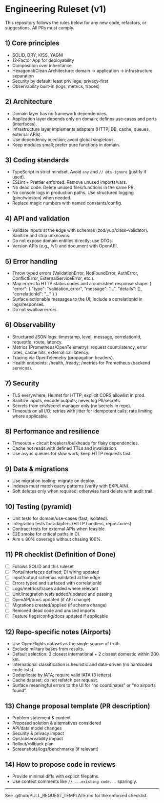 # Engineering Ruleset (v1)

This repository follows the rules below for any new code, refactors, or suggestions. All PRs must comply.

## 1) Core principles
- SOLID, DRY, KISS, YAGNI
- 12‑Factor App for deployability
- Composition over inheritance
- Hexagonal/Clean Architecture: domain → application → infrastructure separation
- Security by default; least privilege; privacy-first
- Observability built-in (logs, metrics, traces)

## 2) Architecture
- Domain layer has no framework dependencies.
- Application layer depends only on domain; defines use‑cases and ports (interfaces).
- Infrastructure layer implements adapters (HTTP, DB, cache, queues, external APIs).
- Use dependency injection; avoid global singletons.
- Keep modules small; prefer pure functions in domain.

## 3) Coding standards
- TypeScript in strict mindset. Avoid `any` and `// @ts-ignore` (justify if used).
- ESLint + Prettier enforced. Remove unused imports/vars.
- No dead code. Delete unused files/functions in the same PR.
- No console logs in production paths. Use structured logging (pino/winston) when needed.
- Replace magic numbers with named constants/config.

## 4) API and validation
- Validate inputs at the edge with schemas (zod/yup/class-validator). Sanitize and strip unknowns.
- Do not expose domain entities directly; use DTOs.
- Version APIs (e.g., /v1) and document with OpenAPI.

## 5) Error handling
- Throw typed errors (ValidationError, NotFoundError, AuthError, ConflictError, ExternalServiceError, etc.).
- Map errors to HTTP status codes and a consistent response shape:
  {
    "error": { "type": "validation_error", "message": "...", "details": [], "correlationId": "..." }
  }
- Surface actionable messages to the UI; include a correlationId in logs/responses.
- Do not swallow errors.

## 6) Observability
- Structured JSON logs: timestamp, level, message, correlationId, requestId, route, latency.
- Metrics (Prometheus/OpenTelemetry): request count/latency, error rates, cache hits, external call latency.
- Tracing via OpenTelemetry (propagation headers).
- Health endpoints: /health, /ready; /metrics for Prometheus (backend services).

## 7) Security
- TLS everywhere; Helmet for HTTP; explicit CORS allowlist in prod.
- Sanitize inputs, encode outputs; never log PII/secrets.
- Secrets from env/secret manager only (no secrets in repo).
- Timeouts on all I/O; retries with jitter for idempotent calls; rate limiting where applicable.

## 8) Performance and resilience
- Timeouts + circuit breakers/bulkheads for flaky dependencies.
- Cache hot reads with defined TTLs and invalidation.
- Use async queues for slow work; keep HTTP requests fast.

## 9) Data & migrations
- Use migration tooling; migrate on deploy.
- Indexes must match query patterns (verify with EXPLAIN).
- Soft deletes only when required; otherwise hard delete with audit trail.

## 10) Testing (pyramid)
- Unit tests for domain/use-cases (fast, isolated).
- Integration tests for adapters (HTTP handlers, repositories).
- Contract tests for external APIs when feasible.
- E2E smoke for critical paths in CI.
- Aim ≥ 80% coverage without chasing 100%.

## 11) PR checklist (Definition of Done)
- [ ] Follows SOLID and this ruleset
- [ ] Ports/interfaces defined; DI wiring updated
- [ ] Input/output schemas validated at the edge
- [ ] Errors typed and surfaced with correlationId
- [ ] Logs/metrics/traces added where relevant
- [ ] Unit/integration tests added/updated and passing
- [ ] OpenAPI/docs updated (if API change)
- [ ] Migrations created/applied (if schema change)
- [ ] Removed dead code and unused imports
- [ ] Feature flags/config/docs updated if applicable

## 12) Repo-specific notes (Airports)
- Use OpenFlights dataset as the single source of truth.
- Exclude military bases from results.
- Default selection: 3 closest international + 2 closest domestic within 200 km.
- International classification is heuristic and data-driven (no hardcoded code lists).
- Deduplicate by IATA; require valid IATA (3 letters).
- Cache dataset; do not refetch per request.
- Surface meaningful errors to the UI for “no coordinates” or “no airports found”.

## 13) Change proposal template (PR description)
- Problem statement & context
- Proposed solution & alternatives considered
- API/data model changes
- Security & privacy impact
- Ops/observability impact
- Rollout/rollback plan
- Screenshots/logs/benchmarks (if relevant)

## 14) How to propose code in reviews
- Provide minimal diffs with explicit filepaths.
- Use context comments like `// ...existing code...` sparingly.

---

See .github/PULL_REQUEST_TEMPLATE.md for the enforced checklist.
